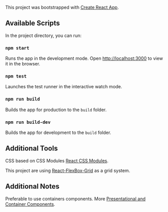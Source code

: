 This project was bootstrapped with [Create React App](https://github.com/facebookincubator/create-react-app).

## Available Scripts
In the project directory, you can run:
### `npm start`

Runs the app in the development mode.
Open [http://localhost:3000](http://localhost:3000) to view it in the browser.

### `npm test`
Launches the test runner in the interactive watch mode.

### `npm run build`
Builds the app for production to the `build` folder.

### `npm run build-dev`
Builds the app for development to the `build` folder.

## Additional Tools
CSS based on CSS Modules [React CSS Modules](https://github.com/gajus/react-css-modules). 

This project are using [React-FlexBox-Grid](http://roylee0704.github.io/react-flexbox-grid) as a grid system. 

## Additional Notes
Preferable to use containers components. More [Presentational and Container Components](https://medium.com/@dan_abramov/smart-and-dumb-components-7ca2f9a7c7d0).